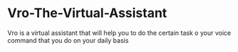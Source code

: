 # Vro-The-Virtual-Assistant
Vro is a virtual assistant that will help you to do the certain task o your voice command that you do on your daily basis
